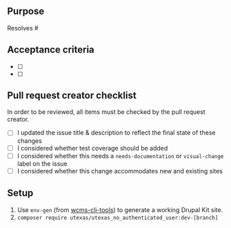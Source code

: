 ## Purpose
Resolves #

## Acceptance criteria
- [ ]
- [ ]

## Pull request creator checklist
In order to be reviewed, all items must be checked by the pull request creator.
- [ ] I updated the issue title & description to reflect the final state of these changes
- [ ] I considered whether test coverage should be added
- [ ] I considered whether this needs a `needs-documentation` or `visual-change` label on the issue
- [ ] I considered whether this change accommodates new and existing sites

## Setup
1. Use `env-gen` (from [wcms-cli-tools](https://github.austin.utexas.edu/eis1-wcs/wcms-cli-tools)) to generate a working Drupal Kit site.
1. `composer require utexas/utexas_no_authenticated_user:dev-[branch]`


